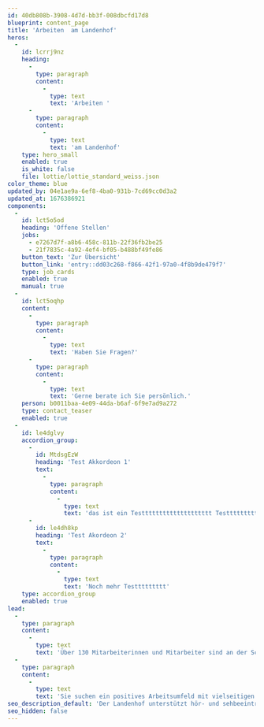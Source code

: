 ```yaml
---
id: 40db808b-3908-4d7d-bb3f-008dbcfd17d8
blueprint: content_page
title: 'Arbeiten  am Landenhof'
heros:
  -
    id: lcrrj9nz
    heading:
      -
        type: paragraph
        content:
          -
            type: text
            text: 'Arbeiten '
      -
        type: paragraph
        content:
          -
            type: text
            text: 'am Landenhof'
    type: hero_small
    enabled: true
    is_white: false
    file: lottie/lottie_standard_weiss.json
color_theme: blue
updated_by: 04e1ae9a-6ef8-4ba0-931b-7cd69cc0d3a2
updated_at: 1676386921
components:
  -
    id: lct5o5od
    heading: 'Offene Stellen'
    jobs:
      - e7267d7f-a8b6-458c-811b-22f36fb2be25
      - 21f7835c-4a92-4ef4-bf05-b488bf49fe86
    button_text: 'Zur Übersicht'
    button_link: 'entry::dd03c268-f866-42f1-97a0-4f8b9de479f7'
    type: job_cards
    enabled: true
    manual: true
  -
    id: lct5oqhp
    content:
      -
        type: paragraph
        content:
          -
            type: text
            text: 'Haben Sie Fragen?'
      -
        type: paragraph
        content:
          -
            type: text
            text: 'Gerne berate ich Sie persönlich.'
    person: b0011baa-4e09-44da-b6af-6f9e7ad9a272
    type: contact_teaser
    enabled: true
  -
    id: le4dglvy
    accordion_group:
      -
        id: MtdsgEzW
        heading: 'Test Akkordeon 1'
        text:
          -
            type: paragraph
            content:
              -
                type: text
                text: 'das ist ein Testttttttttttttttttttt Testtttttttttttttttttttttttttt Testttttttttttttttt'
      -
        id: le4dh8kp
        heading: 'Test Akordeon 2'
        text:
          -
            type: paragraph
            content:
              -
                type: text
                text: 'Noch mehr Testtttttttt'
    type: accordion_group
    enabled: true
lead:
  -
    type: paragraph
    content:
      -
        type: text
        text: 'Über 130 Mitarbeiterinnen und Mitarbeiter sind an der Schwerhörigenschule Landenhof angestellt. Von der Primarlehrerin über sozialpädagogische Fachleute bis zur Köchin sind rund 40 Berufe vertreten.'
  -
    type: paragraph
    content:
      -
        type: text
        text: 'Sie suchen ein positives Arbeitsumfeld mit vielseitigen und verantwortungsvollen Aufgaben und möchten des Landenhofs mitgestalten? Dann bewerben Sie sich noch heute – wir prüfen Ihr Dossier gerne, auch wenn wir aktuell vielleicht keine offene Stelle haben.'
seo_description_default: 'Der Landenhof unterstützt hör- und sehbeeinträchtigte Kinder & Jugendliche in ihrem selbstbestimmten Leben durch Förderung ihrer Fähigkeiten & Entwicklung'
seo_hidden: false
---
```

